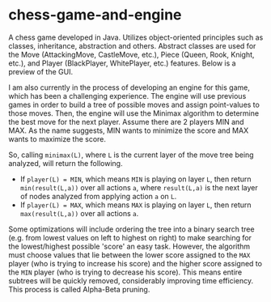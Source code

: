 # chess-game-and-engine

A chess game developed in Java. Utilizes object-oriented principles such as classes, inheritance, abstraction and others. Abstract classes are used for the Move (AttackingMove, CastleMove, etc.), Piece (Queen, Rook, Knight, etc.),  and Player (BlackPlayer, WhitePlayer, etc.) features. Below is a preview of the GUI.



I am also currently in the process of developing an engine for this game, which has been a challenging experience. The engine will use previous games in order to build a tree of possible moves and assign point-values to those moves. Then, the engine will use the Minimax algorithm to determine the best move for the next player. Assume there are 2 players MIN and MAX. As the name suggests, MIN wants to minimize the score and MAX wants to maximize the score.

So, calling ```minimax(L)```, where ```L``` is the current layer of the move tree being analyzed, will return the following.
* If ```player(L) = MIN```, which means ```MIN``` is playing on layer ```L```, then return ```min(result(L,a))``` over all actions ```a```, where ```result(L,a)``` is the next layer of nodes analyzed from applying action ```a``` on ```L```.
* If ```player(L) = MAX```, which means ```MAX``` is playing on layer ```L```, then return ```max(result(L,a))``` over all actions ```a```.

Some optimizations will include ordering the tree into a binary search tree (e.g. from lowest values on left to highest on right) to make searching for the lowest/highest possible 'score' an easy task. However, the algorithm must choose values that lie between the lower score assigned to the ```MAX``` player (who is trying to increase his score) and the higher score assigned to the ```MIN``` player (who is trying to decrease his score). This means entire subtrees will be quickly removed, considerably improving time efficiency. This process is called Alpha-Beta pruning.

